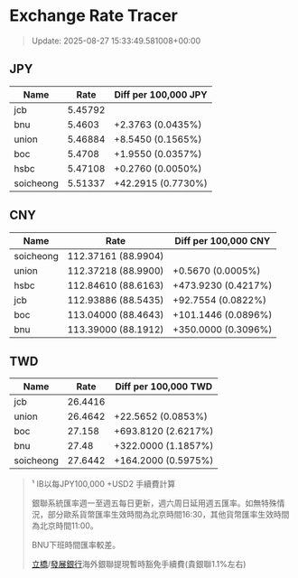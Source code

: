 # Exchange Rate Tracer

> Update: 2025-08-27 15:33:49.581008+00:00

## JPY

| Name      |    Rate | Diff per 100,000 JPY   |
|-----------|---------|------------------------|
| jcb       | 5.45792 |                        |
| bnu       | 5.4603  | +2.3763 (0.0435%)      |
| union     | 5.46884 | +8.5450 (0.1565%)      |
| boc       | 5.4708  | +1.9550 (0.0357%)      |
| hsbc      | 5.47108 | +0.2760 (0.0050%)      |
| soicheong | 5.51337 | +42.2915 (0.7730%)     |

## CNY

| Name      | Rate                | Diff per 100,000 CNY   |
|-----------|---------------------|------------------------|
| soicheong | 112.37161	(88.9904) |                        |
| union     | 112.37218	(88.9900) | +0.5670 (0.0005%)      |
| hsbc      | 112.84610	(88.6163) | +473.9230 (0.4217%)    |
| jcb       | 112.93886	(88.5435) | +92.7554 (0.0822%)     |
| boc       | 113.04000	(88.4643) | +101.1446 (0.0896%)    |
| bnu       | 113.39000	(88.1912) | +350.0000 (0.3096%)    |

## TWD

| Name      |    Rate | Diff per 100,000 TWD   |
|-----------|---------|------------------------|
| jcb       | 26.4416 |                        |
| union     | 26.4642 | +22.5652 (0.0853%)     |
| boc       | 27.158  | +693.8120 (2.6217%)    |
| bnu       | 27.48   | +322.0000 (1.1857%)    |
| soicheong | 27.6442 | +164.2000 (0.5975%)    |


> ¹ IB以每JPY100,000 +USD2 手續費計算
>
> 銀聯系統匯率週一至週五每日更新，週六周日延用週五匯率。如無特殊情況，部分歐系貨幣匯率生效時間為北京時間16:30，其他貨幣匯率生效時間為北京時間11:00。
>
> BNU下班時間匯率較差。
>
> [立橋](https://www.wlbank.com.mo/uploads/ueditor/file/20181211/1544536513900230.pdf)/[發展銀行](https://www.mdb.com.mo/Service_Charges_20230728.pdf)海外銀聯提現暫時豁免手續費(貴銀聯1.1%左右)

